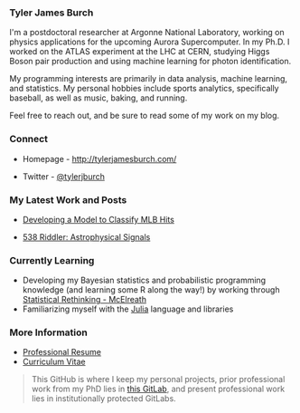 ### Tyler James Burch

I'm a postdoctoral researcher at Argonne National Laboratory, working on physics applications for the upcoming Aurora Supercomputer. In my Ph.D. I worked on the ATLAS experiment at the LHC at CERN, studying Higgs Boson pair production and using machine learning for photon identification.

My programming interests are primarily in data analysis, machine learning, and statistics. My personal hobbies include sports analytics, specifically baseball, as well as music, baking, and running.

Feel free to reach out, and be sure to read some of my work on my blog. 

### Connect 

- Homepage - http://tylerjamesburch.com/

- Twitter - [@tylerjburch](https://twitter.com/TylerJBurch)


### My Latest Work and Posts

- [Developing a Model to Classify MLB Hits](http://tylerjamesburch.com/blog/baseball/hit-classifier-1)

- [538 Riddler: Astrophysical Signals](http://tylerjamesburch.com/blog/misc/fivethirtyeight-astrophysics)

### Currently Learning

- Developing my Bayesian statistics and probabilistic programming knowledge (and learning some R along the way!) by working through [Statistical Rethinking -  McElreath](https://github.com/tjburch/statistical-rethinking-notes)
- Familiarizing myself with the [Julia](https://julialang.org/) language and libraries

### More Information

- [Professional Resume](http://tylerjamesburch.com/documents/resume.pdf)
- [Curriculum Vitae](http://tylerjamesburch.com/documents/cv.pdf)

> This GitHub is where I keep my personal projects, prior professional work from my PhD lies in [this GitLab](https://gitlab.com/tjburch), and present professional work lies in institutionally protected GitLabs.

<!--
**tjburch/tjburch** is a ✨ _special_ ✨ repository because its `README.md` (this file) appears on your GitHub profile.

Here are some ideas to get you started:

- 🔭 I’m currently working on ...
- 🌱 I’m currently learning ...
- 👯 I’m looking to collaborate on ...
- 🤔 I’m looking for help with ...
- 💬 Ask me about ...
- 📫 How to reach me: ...
- 😄 Pronouns: ...
- ⚡ Fun fact: ...
-->
